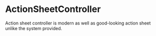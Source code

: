 # ActionSheetController
Action sheet controller is modern as well as good-looking action sheet unlike the system provided.
